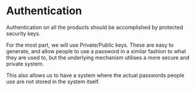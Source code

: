 # Authentication

Authentication on all the products should be accomplished by protected security keys.

For the most part, we will use Private/Public keys.  These are easy to generate, and allow people to use a password in a similar fashion to what they are used to, but the underlying mechanism utilises a more secure and private system.

This also allows us to have a system where the actual passwords people use are not stored in the system itself.